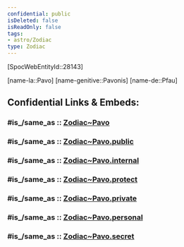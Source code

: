 ```yaml
---
confidential: public
isDeleted: false
isReadOnly: false
tags:
- astro/Zodiac
type: Zodiac
---
```


[SpocWebEntityId::28143]



[name-la::Pavo]
[name-genitive::Pavonis]
[name-de::Pfau]


## Confidential Links & Embeds: 

### #is_/same_as :: [Zodiac~Pavo](/_Standards/Astronomy/Star~Constellation/Zodiac~Pavo.md) 

### #is_/same_as :: [Zodiac~Pavo.public](/_public/Astronomy/Star~Constellation/Zodiac~Pavo.public.md) 

### #is_/same_as :: [Zodiac~Pavo.internal](/_internal/Astronomy/Star~Constellation/Zodiac~Pavo.internal.md) 

### #is_/same_as :: [Zodiac~Pavo.protect](/_protect/Astronomy/Star~Constellation/Zodiac~Pavo.protect.md) 

### #is_/same_as :: [Zodiac~Pavo.private](/_private/Astronomy/Star~Constellation/Zodiac~Pavo.private.md) 

### #is_/same_as :: [Zodiac~Pavo.personal](/_personal/Astronomy/Star~Constellation/Zodiac~Pavo.personal.md) 

### #is_/same_as :: [Zodiac~Pavo.secret](/_secret/Astronomy/Star~Constellation/Zodiac~Pavo.secret.md)

